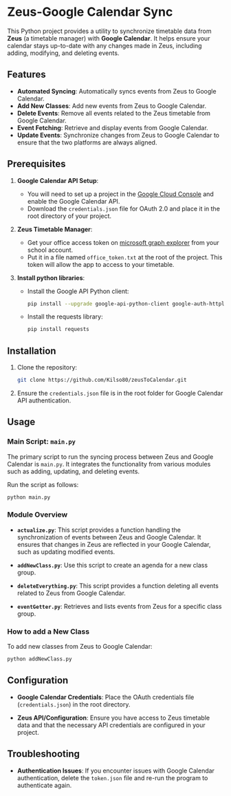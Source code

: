 # Zeus-Google Calendar Sync

This Python project provides a utility to synchronize timetable data from **Zeus** (a timetable manager) with **Google Calendar**. It helps ensure your calendar stays up-to-date with any changes made in Zeus, including adding, modifying, and deleting events.

## Features

- **Automated Syncing**: Automatically syncs events from Zeus to Google Calendar.
- **Add New Classes**: Add new events from Zeus to Google Calendar.
- **Delete Events**: Remove all events related to the Zeus timetable from Google Calendar.
- **Event Fetching**: Retrieve and display events from Google Calendar.
- **Update Events**: Synchronize changes from Zeus to Google Calendar to ensure that the two platforms are always aligned.

## Prerequisites

1. **Google Calendar API Setup**:
   - You will need to set up a project in the [Google Cloud Console](https://console.cloud.google.com/) and enable the Google Calendar API.
   - Download the `credentials.json` file for OAuth 2.0 and place it in the root directory of your project.

2. **Zeus Timetable Manager**:
   - Get your office access token on [microsoft graph explorer](https://developer.microsoft.com/en-us/graph/graph-explorer) from your school account.
   - Put it in a file named `office_token.txt` at the root of the project. This token will allow the app to access to your timetable.

3. **Install python libraries**:
   - Install the Google API Python client:
     ```bash
     pip install --upgrade google-api-python-client google-auth-httplib2 google-auth-oauthlib
     ```
   - Install the requests library:
     ```bash
     pip install requests
     ```

## Installation

1. Clone the repository:
   ```bash
   git clone https://github.com/Kilso80/zeusToCalendar.git
   ```

2. Ensure the `credentials.json` file is in the root folder for Google Calendar API authentication.

## Usage

### Main Script: `main.py`

The primary script to run the syncing process between Zeus and Google Calendar is `main.py`. It integrates the functionality from various modules such as adding, updating, and deleting events.

Run the script as follows:

```bash
python main.py
```

### Module Overview

- **`actualize.py`**: This script provides a function handling the synchronization of events between Zeus and Google Calendar. It ensures that changes in Zeus are reflected in your Google Calendar, such as updating modified events.
  
- **`addNewClass.py`**: Use this script to create an agenda for a new class group.

- **`deleteEverything.py`**: This script provides a function deleting all events related to Zeus from Google Calendar.

- **`eventGetter.py`**: Retrieves and lists events from Zeus for a specific class group.

### How to add a New Class

To add new classes from Zeus to Google Calendar:

```bash
python addNewClass.py
```


## Configuration

- **Google Calendar Credentials**: Place the OAuth credentials file (`credentials.json`) in the root directory.
  
- **Zeus API/Configuration**: Ensure you have access to Zeus timetable data and that the necessary API credentials are configured in your project.

## Troubleshooting

- **Authentication Issues**: If you encounter issues with Google Calendar authentication, delete the `token.json` file and re-run the program to authenticate again.
